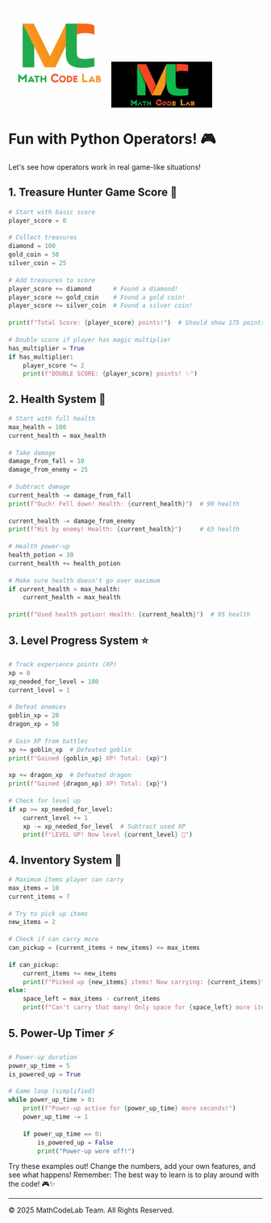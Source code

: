 <img src="../../../../CommonResources/Logo.MathCodeLab.Light.png#gh-light-mode-only" alt="MathCodeLab" width="200"/>
<img src="../../../../CommonResources/Logo.MathCodeLab.Dark.jpg#gh-dark-mode-only" alt="MathCodeLab" width="200"/>

# Fun with Python Operators! 🎮

Let's see how operators work in real game-like situations!

## 1. Treasure Hunter Game Score 💎
```python
# Start with basic score
player_score = 0

# Collect treasures
diamond = 100
gold_coin = 50
silver_coin = 25

# Add treasures to score
player_score += diamond      # Found a diamond!
player_score += gold_coin    # Found a gold coin!
player_score += silver_coin  # Found a silver coin!

print(f"Total Score: {player_score} points!")  # Should show 175 points

# Double score if player has magic multiplier
has_multiplier = True
if has_multiplier:
    player_score *= 2
    print(f"DOUBLE SCORE: {player_score} points! ✨")
```

## 2. Health System 💖
```python
# Start with full health
max_health = 100
current_health = max_health

# Take damage
damage_from_fall = 10
damage_from_enemy = 25

# Subtract damage
current_health -= damage_from_fall
print(f"Ouch! Fell down! Health: {current_health}")  # 90 health

current_health -= damage_from_enemy
print(f"Hit by enemy! Health: {current_health}")     # 65 health

# Health power-up
health_potion = 30
current_health += health_potion

# Make sure health doesn't go over maximum
if current_health > max_health:
    current_health = max_health

print(f"Used health potion! Health: {current_health}")  # 95 health
```

## 3. Level Progress System ⭐
```python
# Track experience points (XP)
xp = 0
xp_needed_for_level = 100
current_level = 1

# Defeat enemies
goblin_xp = 20
dragon_xp = 50

# Gain XP from battles
xp += goblin_xp  # Defeated goblin
print(f"Gained {goblin_xp} XP! Total: {xp}")

xp += dragon_xp  # Defeated dragon
print(f"Gained {dragon_xp} XP! Total: {xp}")

# Check for level up
if xp >= xp_needed_for_level:
    current_level += 1
    xp -= xp_needed_for_level  # Subtract used XP
    print(f"LEVEL UP! Now level {current_level} 🌟")
```

## 4. Inventory System 🎒
```python
# Maximum items player can carry
max_items = 10
current_items = 7

# Try to pick up items
new_items = 2

# Check if can carry more
can_pickup = (current_items + new_items) <= max_items

if can_pickup:
    current_items += new_items
    print(f"Picked up {new_items} items! Now carrying: {current_items}")
else:
    space_left = max_items - current_items
    print(f"Can't carry that many! Only space for {space_left} more items!")
```

## 5. Power-Up Timer ⚡
```python
# Power-up duration
power_up_time = 5
is_powered_up = True

# Game loop (simplified)
while power_up_time > 0:
    print(f"Power-up active for {power_up_time} more seconds!")
    power_up_time -= 1

    if power_up_time == 0:
        is_powered_up = False
        print("Power-up wore off!")
```

Try these examples out! Change the numbers, add your own features, and see what happens! 
Remember: The best way to learn is to play around with the code! 🎮✨

---
© 2025 MathCodeLab Team. All Rights Reserved.